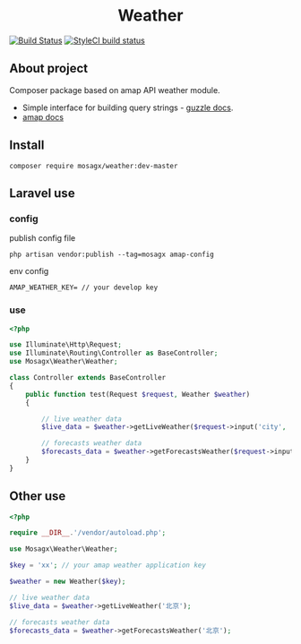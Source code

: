 <h1 align="center">Weather</h1>

[![Build Status](https://travis-ci.com/mosagx/weather.svg?branch=master)](https://travis-ci.com/mosagx/weather)
[![StyleCI build status](https://github.styleci.io/repos/323624347/shield)](https://github.styleci.io/repos/323624347/shield)

## About project
Composer package based on amap API weather module.
- Simple interface for building query strings - [guzzle docs](https://docs.guzzlephp.org/en/stable/#).
- [amap docs](https://lbs.amap.com/api/webservice/guide/api/georegeo)

## Install
```
composer require mosagx/weather:dev-master
```

## Laravel use
### config
publish config file
```
php artisan vendor:publish --tag=mosagx amap-config
```
env config
```
AMAP_WEATHER_KEY= // your develop key
```
### use
```php
<?php

use Illuminate\Http\Request;
use Illuminate\Routing\Controller as BaseController;
use Mosagx\Weather\Weather;

class Controller extends BaseController
{
    public function test(Request $request, Weather $weather)
    {

        // live weather data
        $live_data = $weather->getLiveWeather($request->input('city', '北京'));

        // forecasts weather data
        $forecasts_data = $weather->getForecastsWeather($request->input('city', '北京'));
    }
}
```


## Other use
```php
<?php

require __DIR__.'/vendor/autoload.php';

use Mosagx\Weather\Weather;

$key = 'xx'; // your amap weather application key

$weather = new Weather($key);

// live weather data
$live_data = $weather->getLiveWeather('北京');

// forecasts weather data
$forecasts_data = $weather->getForecastsWeather('北京');

```
